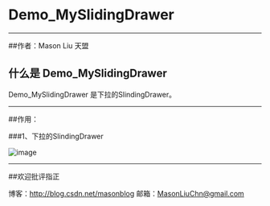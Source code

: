 # Demo_MySlidingDrawer

------

##作者：Mason Liu           天盟

## 什么是 Demo_MySlidingDrawer

Demo_MySlidingDrawer 是下拉的SlindingDrawer。


------

##作用：

###1、下拉的SlindingDrawer

![image](https://github.com/mentor811/Demo_MySlidingDrawer/raw/master/doc/1.png)

------
##欢迎批评指正

博客：http://blog.csdn.net/masonblog
邮箱：MasonLiuChn@gmail.com




